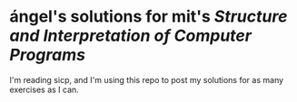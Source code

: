 # ángel's solutions for mit's *Structure and Interpretation of Computer Programs*

I'm reading sicp, and I'm using this repo to post my solutions for as many
exercises as I can.
